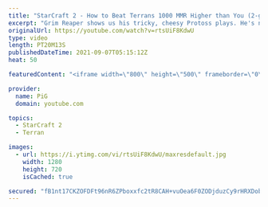 ```yaml
---
title: "StarCraft 2 - How to Beat Terrans 1000 MMR Higher than You (2-games) | Grim Reaper #21"
excerpt: "Grim Reaper shows us his tricky, cheesy Protoss plays. He's now working on a strat to kill Terrans who are up to 1k MMR higher than him... 🐷 Support PiG: https://www.pigstarcraft.com/support/  The Grim Reaper Playlist: https://www.youtube.com/watch?v=3cLene8nRc8&list=PLFUDU8AOevUcEZxzA83oiBz8LxgwgLeyR"
originalUrl: https://youtube.com/watch?v=rtsUiF8KdwU
type: video
length: PT20M13S
publishedDateTime: 2021-09-07T05:15:12Z
heat: 50

featuredContent: "<iframe width=\"800\" height=\"500\" frameborder=\"0\" src=\"https://www.youtube.com/embed/rtsUiF8KdwU\" allow=\"accelerometer; autoplay; encrypted-media; gyroscope; picture-in-picture\" allowfullscreen></iframe>"

provider:
  name: PiG
  domain: youtube.com

topics:
  - StarCraft 2
  - Terran

images:
  - url: https://i.ytimg.com/vi/rtsUiF8KdwU/maxresdefault.jpg
    width: 1280
    height: 720
    isCached: true

secured: "fB1nt17CKZOFDFt96nR6ZPboxxfc2tR8CAH+vuOea6F0ZODjduzCy9rHRXDob+67HZx587oNq0AvEyOJWQx3W5T68iugD9xAHJWRWJn+1VtYBchRLABdGDBebDzhpf18PncwPOXTo4Pj4fMR7yXv3bW5S4dYK76COTiSFpu16raGplABxzkQR0kdJa1xB5cwhhOZ8y/Fzw13T6Lo29i0nwBQyuwiA+/5CZ8X4S1gX/sXpozlG7VZaCbjwz0CjYXQQ2FlXlqgwQc2+OzMmrnW/3Jx1pyk6Npw2J62haVbvTySiwSsGn3o9OB7qLl/4ebOq08jHyXKlx6y8oqC5t0TCgs6QGW8MWX4+Q/IawXbl7iR271y52smSMuJmQoG8LSZzaO/y0AX98+xFWQGfJZLd1sCsyujIdfhRQ1cp1KpcsM=;VWBhWMkFt9Dur7ZBiKyq+A=="
---
```


